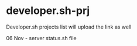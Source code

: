 # developer.sh-prj

Developer.sh projects list will upload the link as well

06 Nov - server status.sh file
